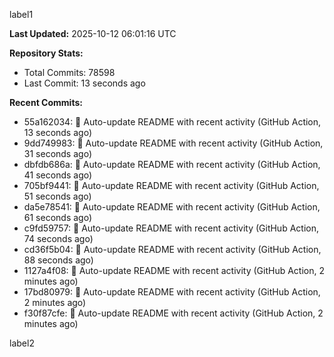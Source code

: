 
label1 
<!-- ACTIVITY_START -->
**Last Updated:** 2025-10-12 06:01:16 UTC

**Repository Stats:**
- Total Commits: 78598
- Last Commit: 13 seconds ago

**Recent Commits:**
- 55a162034: 🤖 Auto-update README with recent activity (GitHub Action, 13 seconds ago)
- 9dd749983: 🤖 Auto-update README with recent activity (GitHub Action, 31 seconds ago)
- dbfdb686a: 🤖 Auto-update README with recent activity (GitHub Action, 41 seconds ago)
- 705bf9441: 🤖 Auto-update README with recent activity (GitHub Action, 51 seconds ago)
- da5e78541: 🤖 Auto-update README with recent activity (GitHub Action, 61 seconds ago)
- c9fd59757: 🤖 Auto-update README with recent activity (GitHub Action, 74 seconds ago)
- cd36f5b04: 🤖 Auto-update README with recent activity (GitHub Action, 88 seconds ago)
- 1127a4f08: 🤖 Auto-update README with recent activity (GitHub Action, 2 minutes ago)
- 17bd80979: 🤖 Auto-update README with recent activity (GitHub Action, 2 minutes ago)
- f30f87cfe: 🤖 Auto-update README with recent activity (GitHub Action, 2 minutes ago)
<!-- ACTIVITY_END -->

label2
